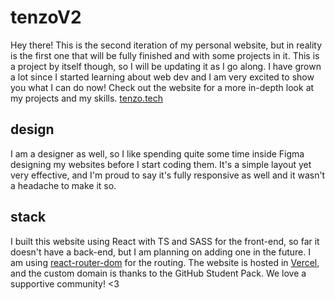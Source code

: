 # tenzoV2

Hey there! This is the second iteration of my personal website, but in reality is the first one that will be fully finished and with some projects in it. This is a project by itself though, so I will be updating it as I go along. I have grown a lot since I started learning about web dev and I am very excited to show you what I can do now!
Check out the website for a more in-depth look at my projects and my skills. [tenzo.tech](https://tenzo.tech)

## design

I am a designer as well, so I like spending quite some time inside Figma designing my websites before I start coding them. It's a simple layout yet very effective, and I'm proud to say it's fully responsive as well and it wasn't a headache to make it so.

## stack

I built this website using React with TS and SASS for the front-end, so far it doesn't have a back-end, but I am planning on adding one in the future. I am using [react-router-dom](https://reactrouter.com/web/guides/quick-start) for the routing.
The website is hosted in [Vercel](https://vercel.com/), and the custom domain is thanks to the GitHub Student Pack. We love a supportive community! <3

